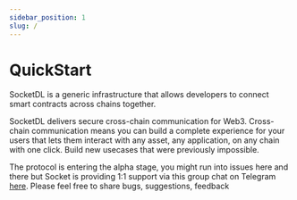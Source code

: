 ```yaml
---
sidebar_position: 1
slug: /
---
```

# QuickStart 

SocketDL is a generic infrastructure that allows developers to connect smart contracts across chains together. 


SocketDL delivers secure cross-chain communication for Web3. Cross-chain communication means you can build a complete experience for your users that lets them interact with any asset, any application, on any chain with one click. Build new usecases that were previously impossible. 

The protocol is entering the alpha stage, you might run into issues here and there but Socket is providing 1:1 support via this group chat on Telegram [here](https://t.me/+rJQCn6T1a-AzZTVl). Please feel free to share bugs, suggestions, feedback


